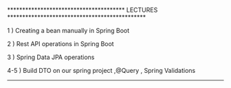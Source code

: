 

*************************************** LECTURES **********************************************

1 ) Creating a bean manually in Spring Boot

2 ) Rest API operations in Spring Boot

3 ) Spring Data JPA operations

4-5 ) Build DTO on our spring project ,@Query , Spring Validations


***********************************************************************************************
